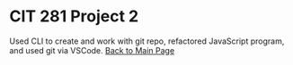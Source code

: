 # CIT 281 Project 2
Used CLI to create and work with git repo, refactored JavaScript program, and used git via VSCode.
[Back to Main Page](https://erikakoopmans.github.io/)
